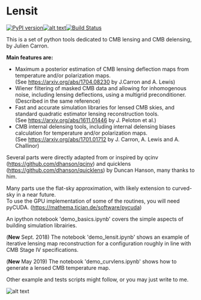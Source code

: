 # Lensit

[![PyPI version](https://badge.fury.io/py/lensit.svg)](https://badge.fury.io/py/lensit)[![alt text](https://readthedocs.org/projects/lensit/badge/?version=latest)](https://lensit.readthedocs.io/en/latest)[![Build Status](https://travis-ci.com/carronj/lensit.svg?branch=master)](https://travis-ci.com/carronj/lensit)

This is a set of python tools dedicated to CMB lensing and CMB delensing, by Julien Carron.

**Main features are:**  
 - Maximum a posterior estimation of CMB lensing deflection maps from temperature and/or polarization maps.  
 (See https://arxiv.org/abs/1704.08230 by J.Carron and A. Lewis)  
 - Wiener filtering of masked CMB data and allowing for inhomogenous noise, including lensing deflections, using a multigrid preconditioner.  
 (Described in the same reference)
 - Fast and accurate simulation libraries for lensed CMB skies, and standard quadratic estimator lensing reconstruction tools.  
 (See https://arxiv.org/abs/1611.01446 by J. Peloton et al.)
 - CMB internal delensing tools, including internal delensing biases calculation for temperature and/or polarization maps.  
 (See https://arxiv.org/abs/1701.01712 by J. Carron, A. Lewis and A. Challinor)
 
Several parts were directly adapted from or inspired by qcinv (https://github.com/dhanson/qcinv) and quicklens (https://github.com/dhanson/quicklens) by Duncan Hanson, many thanks to him.

Many parts use the flat-sky approximation, with likely extension to curved-sky in a near future.  
To use the GPU implementation of some of the routines, you will need pyCUDA. (https://mathema.tician.de/software/pycuda)

An ipython notebook 'demo_basics.ipynb' covers the simple aspects of building simulation librairies. 

(**New** Sept. 2018)  The notebook 'demo_lensit.ipynb' shows an example of iterative lensing map reconstruction for a configuration roughly in line with CMB Stage IV specifications.

(**New** May 2019)  The notebook 'demo_curvlens.ipynb' shows how to generate a lensed CMB temperature map.


Other example and tests scripts might follow, or you may just write to me.

![alt text](https://erc.europa.eu/sites/default/files/content/erc_banner-vertical.jpg)